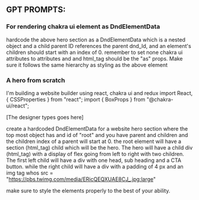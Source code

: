 ## GPT PROMPTS:

### For rendering chakra ui element as DndElementData
hardcode the above hero section as a DndElementData which is a nested object and a child parent ID references the parent dnd_Id, and an element's children should start with an index of 0. remember to set none chakra ui attributes to attributes and and html_tag should be the "as" props. Make sure it follows the same hierarchy as styling  as the above element

### A hero from scratch
I'm building a website builder using react, chakra ui and redux
import React, { CSSProperties } from "react";
import { BoxProps } from "@chakra-ui/react";


[The designer types goes here]


create a hardcoded DndElementData for a website hero section where the top most object has and id of "root" and you have parent and children and the children index of a parent will start at 0.
the root element will have a section (html_tag) child which will be the hero. The hero will have a child div (html_tag) with a display of flex going from left to right with two children. The first left child will have a div with one head, sub heading and a CTA button. while the right child will have a div with a padding of 4 px and an img tag whos src = "https://pbs.twimg.com/media/ERicQEQXUAE8CJ_.jpg:large"

make sure to style the elements properly to the best of your ability.
